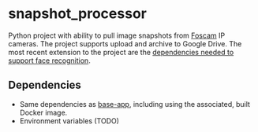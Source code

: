 # snapshot_processor

Python project with ability to pull image snapshots from [Foscam](https://www.foscam.co.za/) IP cameras. The project supports upload and archive to Google Drive. The most recent extension to the project are the [dependencies needed to support face recognition](https://medium.com/@ageitgey/build-a-hardware-based-face-recognition-system-for-150-with-the-nvidia-jetson-nano-and-python-a25cb8c891fd).

## Dependencies

* Same dependencies as [base-app](https://github.com/tailucas/base-app), including using the associated, built Docker image.
* Environment variables (TODO)